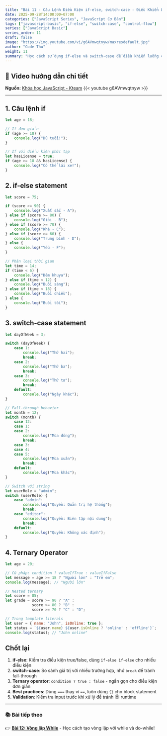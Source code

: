 ```yaml
---
title: "Bài 11 - Câu Lệnh Điều Kiện if-else, switch-case - Điều Khiển Luồng"
date: 2025-09-28T14:00:00+07:00
categories: ["JavaScript Series", "JavaScript Cơ Bản"]
tags: ["javascript-basic", "if-else", "switch-case", "control-flow"]
series: ["JavaScript Basic"]
series_order: 11
draft: false
image: "https://img.youtube.com/vi/g6AVmwqtnyw/maxresdefault.jpg"
author: "Code Thu"
weight: 11
summary: "Học cách sử dụng if-else và switch-case để điều khiển luồng chương trình trong JavaScript"
---
```


## 🎥 Video hướng dẫn chi tiết
**Nguồn:** [Khóa học JavaScript - Kteam](https://www.youtube.com/playlist?list=PL33lvabfss1ywJRoh40x9fmAfgbI1hpVX)
{{< youtube g6AVmwqtnyw >}}

---

## 1. Câu lệnh if

```javascript
let age = 18;

// If đơn giản
if (age >= 18) {
    console.log("Đủ tuổi!");
}

// If với điều kiện phức tạp
let hasLicense = true;
if (age >= 18 && hasLicense) {
    console.log("Có thể lái xe!");
}
```

## 2. if-else statement

```javascript
let score = 75;

if (score >= 90) {
    console.log("Xuất sắc - A");
} else if (score >= 80) {
    console.log("Giỏi - B");
} else if (score >= 70) {
    console.log("Khá - C");
} else if (score >= 60) {
    console.log("Trung bình - D");
} else {
    console.log("Yếu - F");
}

// Phân loại thời gian
let time = 14;
if (time < 6) {
    console.log("Đêm khuya");
} else if (time < 12) {
    console.log("Buổi sáng");
} else if (time < 18) {
    console.log("Buổi chiều");
} else {
    console.log("Buổi tối");
}
```

## 3. switch-case statement

```javascript
let dayOfWeek = 3;

switch (dayOfWeek) {
    case 1:
        console.log("Thứ hai");
        break;
    case 2:
        console.log("Thứ ba");
        break;
    case 3:
        console.log("Thứ tư");
        break;
    default:
        console.log("Ngày khác");
}

// Fall-through behavior
let month = 12;
switch (month) {
    case 12:
    case 1:
    case 2:
        console.log("Mùa đông");
        break;
    case 3:
    case 4:
    case 5:
        console.log("Mùa xuân");
        break;
    default:
        console.log("Mùa khác");
}

// Switch với string
let userRole = "admin";
switch (userRole) {
    case "admin":
        console.log("Quyền: Quản trị hệ thống");
        break;
    case "editor":
        console.log("Quyền: Biên tập nội dung");
        break;
    default:
        console.log("Quyền: Không xác định");
}
```

## 4. Ternary Operator

```javascript
let age = 20;

// Cú pháp: condition ? valueIfTrue : valueIfFalse
let message = age >= 18 ? "Người lớn" : "Trẻ em";
console.log(message); // "Người lớn"

// Nested ternary
let score = 85;
let grade = score >= 90 ? "A" : 
            score >= 80 ? "B" : 
            score >= 70 ? "C" : "D";

// Trong template literals
let user = { name: "John", isOnline: true };
let status = `${user.name} ${user.isOnline ? 'online' : 'offline'}`;
console.log(status); // "John online"
```

## Chốt lại

1. **if-else**: Kiểm tra điều kiện true/false, dùng `if-else if-else` cho nhiều điều kiện
2. **switch-case**: So sánh giá trị với nhiều trường hợp, nhớ `break` để tránh fall-through  
3. **Ternary operator**: `condition ? true : false` - ngắn gọn cho điều kiện đơn giản
4. **Best practices**: Dùng `===` thay vì `==`, luôn dùng `{}` cho block statement
5. **Validation**: Kiểm tra input trước khi xử lý để tránh lỗi runtime

---

### 📚 Bài tiếp theo
👉 [**Bài 12: Vòng lặp While**](../bai-12-vong-lap-while/) - Học cách tạo vòng lặp với while và do-while!